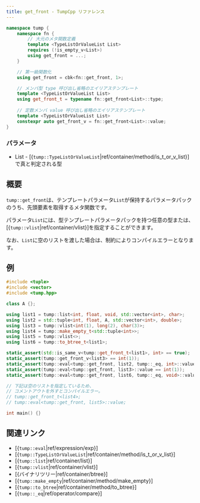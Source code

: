 ```yaml
---
title: get_front - TumpCpp リファレンス
---
```


```cpp
namespace tump {
    namespace fn {
        // 大元のメタ関数定義
        template <TypeListOrValueList List>
        requires (!is_empty_v<List>)
        using get_front = ...;
    }

    // 第一級関数化
    using get_front = cbk<fn::get_front, 1>;

    // メンバ型 type 呼び出し省略のエイリアステンプレート
    template <TypeListOrValueList List>
    using get_front_t = typename fn::get_front<List>::type;
    
    // 定数メンバ value 呼び出し省略のエイリアステンプレート
    template <TypeListOrValueList List>
    constexpr auto get_front_v = fn::get_front<List>::value;
}
```

### パラメータ

- List - [{`tump::TypeListOrValueList`|ref/container/method/is_t_or_v_list}]で真と判定される型

## 概要

`tump::get_front`は、テンプレートパラメータ`List`が保持するパラメータパックのうち、先頭要素を取得するメタ関数です。

パラメータ`List`には、型テンプレートパラメータパックを持つ任意の型または、[{`tump::vlist`|ref/container/vlist}]を指定することができます。

なお、`List`に空のリストを渡した場合は、制約によりコンパイルエラーとなります。

## 例

```cpp
#include <tuple>
#include <vector>
#include <tump.hpp>

class A {};

using list1 = tump::list<int, float, void, std::vector<int>, char>;
using list2 = std::tuple<int, float, A, std::vector<int>, double>;
using list3 = tump::vlist<int(1), long(2), char(3)>;
using list4 = tump::make_empty_t<std::tuple<int>>;
using list5 = tump::vlist<>;
using list6 = tump::to_btree_t<list1>;

static_assert(std::is_same_v<tump::get_front_t<list1>, int> == true);
static_assert(tump::get_front_v<list3> == int(1));
static_assert(tump::eval<tump::get_front, list2, tump::_eq, int>::value == true);
static_assert(tump::eval<tump::get_front, list3>::value == int(1));
static_assert(tump::eval<tump::get_front, list6, tump::_eq, void>::value == true);

// 下記は空のリストを指定しているため、
// コメントアウトを外すとコンパイルエラー。
// tump::get_front_t<list4>;
// tump::eval<tump::get_front, list5>::value;

int main() {}
```

## 関連リンク

- [{`tump::eval`|ref/expression/exp}]
- [{`tump::TypeListOrValueList`|ref/container/method/is_t_or_v_list}]
- [{`tump::list`|ref/container/list}]
- [{`tump::vlist`|ref/container/vlist}]
- [{バイナリツリー|ref/container/btree}]
- [{`tump::make_empty`|ref/container/method/make_empty}]
- [{`tump::to_btree`|ref/container/method/to_btree}]
- [{`tump::_eq`|ref/operator/compare}]
